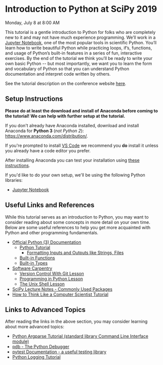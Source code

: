 # Introduction to Python at SciPy 2019

Monday, July 8 at 8:00 AM

This tutorial is a gentle introduction to Python for folks who are completely
new to it and may not have much experience programming.
We’ll work in a [Jupyter Notebook](https://jupyter-notebook.readthedocs.io/en/stable/),
one of the most popular tools in scientific Python.
You’ll learn how to write beautiful Python while practicing loops, if’s,
functions, and usage of Python’s built-in features in a series of fun,
interactive exercises.
By the end of the tutorial we think you’ll be ready to write your own
basic Python -- but most importantly, we want you to learn the form and
vocabulary of Python so that you can understand Python documentation and
interpret code written by others.

See the tutorial description on the conference website
[here](https://www.scipy2019.scipy.org/tutorial/Introduction-to-Python-and-Programming).

## Setup Instructions

**Please do at least the download and install of Anaconda before coming to the tutorial!**
**We can help with further setup at the tutorial.**

If you don't already have Anaconda installed, download and install Anaconda
for **Python 3** (_not Python 2_):
https://www.anaconda.com/distribution/.

If you're prompted to install [VS Code](https://code.visualstudio.com/)
we recommend you **do** install it unless you already have a code editor
you prefer.

After installing Anaconda you can test your installation using
[these instructions](http://docs.anaconda.com/anaconda/user-guide/getting-started/#write-a-python-program-using-anaconda-prompt-or-terminal).


If you'd like to do your own setup, we'll be using the following Python libraries:

- [Jupyter Notebook](https://jupyter-notebook.readthedocs.io/en/stable/)

## Useful Links and References

While this tutorial serves as an introduction to Python, you may want to consider reading
about some concepts in more detail on your own time. Below are some useful references to
help you get more acquainted with Python and other programming fundamentals.

- [Official Python (3) Documentation](https://docs.python.org/3/)
  - [Python Tutorial](https://docs.python.org/3/tutorial/index.html)
    - [Formatting Inputs and Outputs like Strings, Files](https://docs.python.org/3/tutorial/inputoutput.html)
  - [Built-in Functions](https://docs.python.org/3/library/functions.html)
  - [Built-in Types](https://docs.python.org/3/library/stdtypes.html)
- [Software Carpentry](https://software-carpentry.org/)
  - [Version Control With Git Lesson](http://swcarpentry.github.io/git-novice/)
  - [Programming in Python Lesson](http://swcarpentry.github.io/python-novice-inflammation/)
  - [The Unix Shell Lesson](http://swcarpentry.github.io/shell-novice/)
- [SciPy Lecture Notes - Commonly Used Packages](https://scipy-lectures.org/)
- [How to Think Like a Computer Scientist Tutorial](https://runestone.academy/runestone/static/thinkcspy/index.html)


## Links to Advanced Topics

After reading the links in the above section, you may consider learning
about more advanced topics:

- [Python Argparse Tutorial (standard library Command Line Interface module)](https://docs.python.org/3/howto/argparse.html)
- [pdb - The Python Debugger](https://docs.python.org/3/library/pdb.html)
- [pytest Documentation - a useful testing library](https://docs.pytest.org/en/latest/)
- [Python Logging Tutorial](https://docs.python.org/3/howto/logging.html)

